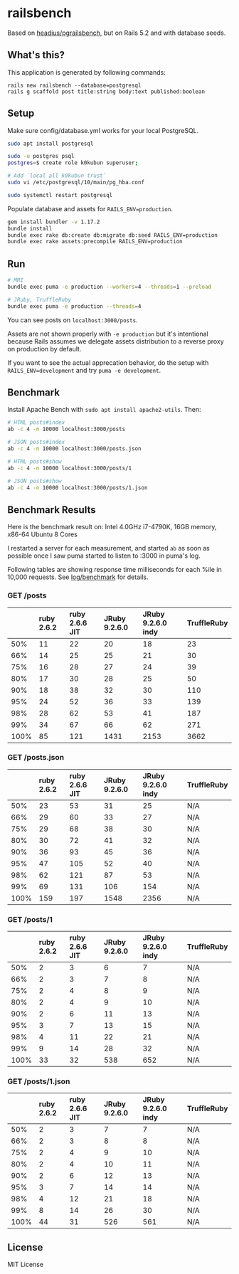 # railsbench

Based on [headius/pgrailsbench](https://github.com/headius/pgrailsbench),
but on Rails 5.2 and with database seeds.

## What's this?

This application is generated by following commands:

```
rails new railsbench --database=postgresql
rails g scaffold post title:string body:text published:boolean
```

## Setup

Make sure config/database.yml works for your local PostgreSQL.

```bash
sudo apt install postgresql

sudo -u postgres psql
postgres=$ create role k0kubun superuser;

# Add `local all k0kubun trust`
sudo vi /etc/postgresql/10/main/pg_hba.conf

sudo systemctl restart postgresql
```

Populate database and assets for `RAILS_ENV=production`.

```bash
gem install bundler -v 1.17.2
bundle install
bundle exec rake db:create db:migrate db:seed RAILS_ENV=production
bundle exec rake assets:precompile RAILS_ENV=production
```

## Run

```bash
# MRI
bundle exec puma -e production --workers=4 --threads=1 --preload

# JRuby, TruffleRuby
bundle exec puma -e production --threads=4
```

You can see posts on `localhost:3000/posts`.

Assets are not shown properly with `-e production` but it's intentional because
Rails assumes we delegate assets distribution to a reverse proxy on production by default.

If you want to see the actual apprecation behavior, do the setup with `RAILS_ENV=development`
and try `puma -e development`.

## Benchmark

Install Apache Bench with `sudo apt install apache2-utils`. Then:

```bash
# HTML posts#index
ab -c 4 -n 10000 localhost:3000/posts

# JSON posts#index
ab -c 4 -n 10000 localhost:3000/posts.json

# HTML posts#show
ab -c 4 -n 10000 localhost:3000/posts/1

# JSON posts#show
ab -c 4 -n 10000 localhost:3000/posts/1.json
```

## Benchmark Results

Here is the benchmark result on: Intel 4.0GHz i7-4790K, 16GB memory, x86-64 Ubuntu 8 Cores

I restarted a server for each measurement, and started `ab` as soon as possible
once I saw puma started to listen to :3000 in puma's log.

Following tables are showing response time milliseconds for each %ile in 10,000 requests.
See [log/benchmark](./log/benchmark) for details.

### GET /posts

|      | ruby 2.6.2 | ruby 2.6.6 JIT | JRuby 9.2.6.0 | JRuby 9.2.6.0 indy | TruffleRuby |
|:-----|:-----------|:---------------|:--------------|:-------------------|:------------|
| 50%  | 11 | 22 |  20 |  18 |  23 |
| 66%  | 14 | 25 |  25 |  21 |  30 |
| 75%  | 16 | 28 |  27 |  24 |  39 |
| 80%  | 17 | 30 |  28 |  25 |  50 |
| 90%  | 18 | 38 |  32 |  30 | 110 |
| 95%  | 24 | 52 |  36 |  33 | 139 |
| 98%  | 28 | 62 |  53 |  41 | 187 |
| 99%  | 34 | 67 |  66 |  62 | 271 |
|100%  | 85 |121 |1431 |2153 |3662 |

### GET /posts.json

|      | ruby 2.6.2 | ruby 2.6.6 JIT | JRuby 9.2.6.0 | JRuby 9.2.6.0 indy | TruffleRuby |
|:-----|:-----------|:---------------|:--------------|:-------------------|:------------|
| 50%  | 23 | 53 |  31 |  25 |N/A |
| 66%  | 29 | 60 |  33 |  27 |N/A |
| 75%  | 29 | 68 |  38 |  30 |N/A |
| 80%  | 30 | 72 |  41 |  32 |N/A |
| 90%  | 36 | 93 |  45 |  36 |N/A |
| 95%  | 47 |105 |  52 |  40 |N/A |
| 98%  | 62 |121 |  87 |  53 |N/A |
| 99%  | 69 |131 | 106 | 154 |N/A |
|100%  |159 |197 |1548 |2356 |N/A |

### GET /posts/1

|      | ruby 2.6.2 | ruby 2.6.6 JIT | JRuby 9.2.6.0 | JRuby 9.2.6.0 indy | TruffleRuby |
|:-----|:-----------|:---------------|:--------------|:-------------------|:------------|
| 50%  |  2 |  3 |   6 |   7 |N/A |
| 66%  |  2 |  3 |   7 |   8 |N/A |
| 75%  |  2 |  4 |   8 |   9 |N/A |
| 80%  |  2 |  4 |   9 |  10 |N/A |
| 90%  |  2 |  6 |  11 |  13 |N/A |
| 95%  |  3 |  7 |  13 |  15 |N/A |
| 98%  |  4 | 11 |  22 |  21 |N/A |
| 99%  |  9 | 14 |  28 |  32 |N/A |
|100%  | 33 | 32 | 538 | 652 |N/A |

### GET /posts/1.json

|      | ruby 2.6.2 | ruby 2.6.6 JIT | JRuby 9.2.6.0 | JRuby 9.2.6.0 indy | TruffleRuby |
|:-----|:-----------|:---------------|:--------------|:-------------------|:------------|
| 50%  |  2 |  3 |   7 |   7 |N/A |
| 66%  |  2 |  3 |   8 |   8 |N/A |
| 75%  |  2 |  4 |   9 |  10 |N/A |
| 80%  |  2 |  4 |  10 |  11 |N/A |
| 90%  |  2 |  6 |  12 |  13 |N/A |
| 95%  |  3 |  7 |  14 |  14 |N/A |
| 98%  |  4 | 12 |  21 |  18 |N/A |
| 99%  |  8 | 14 |  26 |  30 |N/A |
|100%  | 44 | 31 | 526 | 561 |N/A |

## License

MIT License
